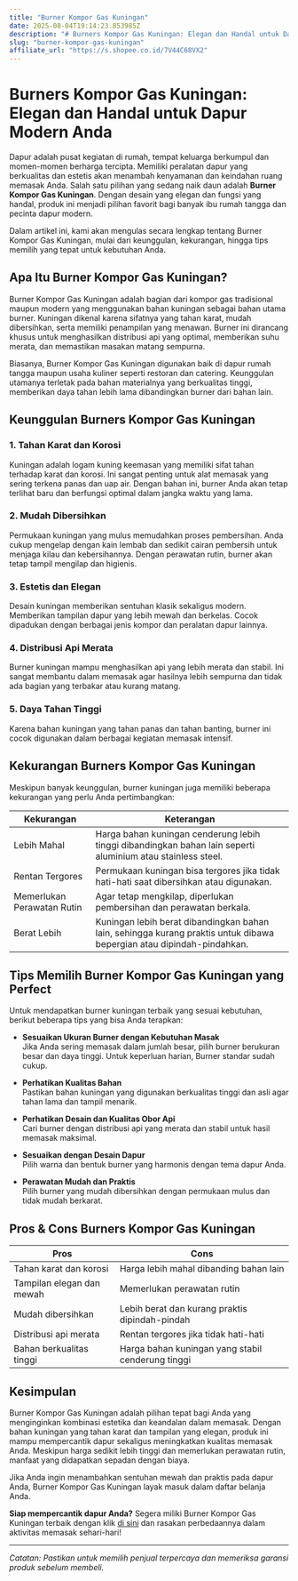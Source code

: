 ```yaml
---
title: "Burner Kompor Gas Kuningan"
date: 2025-08-04T19:14:23.853985Z
description: "# Burners Kompor Gas Kuningan: Elegan dan Handal untuk Dapur Modern Anda..."
slug: "burner-kompor-gas-kuningan"
affiliate_url: "https://s.shopee.co.id/7V44C68VX2"
---
```

# Burners Kompor Gas Kuningan: Elegan dan Handal untuk Dapur Modern Anda

Dapur adalah pusat kegiatan di rumah, tempat keluarga berkumpul dan momen-momen berharga tercipta. Memiliki peralatan dapur yang berkualitas dan estetis akan menambah kenyamanan dan keindahan ruang memasak Anda. Salah satu pilihan yang sedang naik daun adalah **Burner Kompor Gas Kuningan**. Dengan desain yang elegan dan fungsi yang handal, produk ini menjadi pilihan favorit bagi banyak ibu rumah tangga dan pecinta dapur modern.

Dalam artikel ini, kami akan mengulas secara lengkap tentang Burner Kompor Gas Kuningan, mulai dari keunggulan, kekurangan, hingga tips memilih yang tepat untuk kebutuhan Anda.

## Apa Itu Burner Kompor Gas Kuningan?

Burner Kompor Gas Kuningan adalah bagian dari kompor gas tradisional maupun modern yang menggunakan bahan kuningan sebagai bahan utama burner. Kuningan dikenal karena sifatnya yang tahan karat, mudah dibersihkan, serta memiliki penampilan yang menawan. Burner ini dirancang khusus untuk menghasilkan distribusi api yang optimal, memberikan suhu merata, dan memastikan masakan matang sempurna.

Biasanya, Burner Kompor Gas Kuningan digunakan baik di dapur rumah tangga maupun usaha kuliner seperti restoran dan catering. Keunggulan utamanya terletak pada bahan materialnya yang berkualitas tinggi, memberikan daya tahan lebih lama dibandingkan burner dari bahan lain.

## Keunggulan Burners Kompor Gas Kuningan

### 1. Tahan Karat dan Korosi

Kuningan adalah logam kuning keemasan yang memiliki sifat tahan terhadap karat dan korosi. Ini sangat penting untuk alat memasak yang sering terkena panas dan uap air. Dengan bahan ini, burner Anda akan tetap terlihat baru dan berfungsi optimal dalam jangka waktu yang lama.

### 2. Mudah Dibersihkan

Permukaan kuningan yang mulus memudahkan proses pembersihan. Anda cukup mengelap dengan kain lembab dan sedikit cairan pembersih untuk menjaga kilau dan kebersihannya. Dengan perawatan rutin, burner akan tetap tampil mengilap dan higienis.

### 3. Estetis dan Elegan

Desain kuningan memberikan sentuhan klasik sekaligus modern. Memberikan tampilan dapur yang lebih mewah dan berkelas. Cocok dipadukan dengan berbagai jenis kompor dan peralatan dapur lainnya.

### 4. Distribusi Api Merata

Burner kuningan mampu menghasilkan api yang lebih merata dan stabil. Ini sangat membantu dalam memasak agar hasilnya lebih sempurna dan tidak ada bagian yang terbakar atau kurang matang.

### 5. Daya Tahan Tinggi

Karena bahan kuningan yang tahan panas dan tahan banting, burner ini cocok digunakan dalam berbagai kegiatan memasak intensif.

## Kekurangan Burners Kompor Gas Kuningan

Meskipun banyak keunggulan, burner kuningan juga memiliki beberapa kekurangan yang perlu Anda pertimbangkan:

| **Kekurangan** | **Keterangan** |
|----------------|----------------|
| Lebih Mahal    | Harga bahan kuningan cenderung lebih tinggi dibandingkan bahan lain seperti aluminium atau stainless steel. |
| Rentan Tergores| Permukaan kuningan bisa tergores jika tidak hati-hati saat dibersihkan atau digunakan. |
| Memerlukan Perawatan Rutin | Agar tetap mengkilap, diperlukan pembersihan dan perawatan berkala. |
| Berat Lebih            | Kuningan lebih berat dibandingkan bahan lain, sehingga kurang praktis untuk dibawa bepergian atau dipindah-pindahkan. |

## Tips Memilih Burner Kompor Gas Kuningan yang Perfect

Untuk mendapatkan burner kuningan terbaik yang sesuai kebutuhan, berikut beberapa tips yang bisa Anda terapkan:

- **Sesuaikan Ukuran Burner dengan Kebutuhan Masak**  
  Jika Anda sering memasak dalam jumlah besar, pilih burner berukuran besar dan daya tinggi. Untuk keperluan harian, Burner standar sudah cukup.

- **Perhatikan Kualitas Bahan**  
  Pastikan bahan kuningan yang digunakan berkualitas tinggi dan asli agar tahan lama dan tampil menarik.

- **Perhatikan Desain dan Kualitas Obor Api**  
  Cari burner dengan distribusi api yang merata dan stabil untuk hasil memasak maksimal.

- **Sesuaikan dengan Desain Dapur**  
  Pilih warna dan bentuk burner yang harmonis dengan tema dapur Anda.

- **Perawatan Mudah dan Praktis**  
  Pilih burner yang mudah dibersihkan dengan permukaan mulus dan tidak mudah berkarat.

## Pros & Cons Burners Kompor Gas Kuningan

| **Pros** | **Cons** |
|------------|-----------|
| Tahan karat dan korosi | Harga lebih mahal dibanding bahan lain |
| Tampilan elegan dan mewah | Memerlukan perawatan rutin |
| Mudah dibersihkan | Lebih berat dan kurang praktis dipindah-pindah |
| Distribusi api merata | Rentan tergores jika tidak hati-hati |
| Bahan berkualitas tinggi | Harga bahan kuningan yang stabil cenderung tinggi |

## Kesimpulan

Burner Kompor Gas Kuningan adalah pilihan tepat bagi Anda yang menginginkan kombinasi estetika dan keandalan dalam memasak. Dengan bahan kuningan yang tahan karat dan tampilan yang elegan, produk ini mampu mempercantik dapur sekaligus meningkatkan kualitas memasak Anda. Meskipun harga sedikit lebih tinggi dan memerlukan perawatan rutin, manfaat yang didapatkan sepadan dengan biaya.

Jika Anda ingin menambahkan sentuhan mewah dan praktis pada dapur Anda, Burner Kompor Gas Kuningan layak masuk dalam daftar belanja Anda.

**Siap mempercantik dapur Anda?** Segera miliki Burner Kompor Gas Kuningan terbaik dengan klik [di sini](https://s.shopee.co.id/7V44C68VX2) dan rasakan perbedaannya dalam aktivitas memasak sehari-hari!

---

*Catatan: Pastikan untuk memilih penjual terpercaya dan memeriksa garansi produk sebelum membeli.*